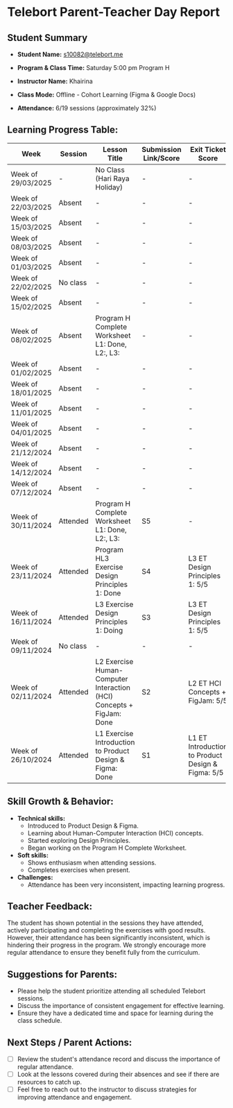 # Telebort Parent-Teacher Day Report

## Student Summary

* **Student Name:** s10082@telebort.me

* **Program & Class Time:** Saturday 5:00 pm Program H

* **Instructor Name:** Khairina

* **Class Mode:** Offline - Cohort Learning (Figma & Google Docs)

* **Attendance:** 6/19 sessions (approximately 32%)

## Learning Progress Table:

| Week          | Session | Lesson Title                                                      | Submission Link/Score | Exit Ticket Score                                     | Progress Rating |
|---------------|---------|-------------------------------------------------------------------|-----------------------|-----------------------------------------------------|-----------------|
| Week of 29/03/2025 | -     | No Class (Hari Raya Holiday)                                     | -                     | -                                                   | ☆☆☆☆☆          |
| Week of 22/03/2025 | Absent  | -                                                                   | -                     | -                                                   | ☆☆☆☆☆          |
| Week of 15/03/2025 | Absent  | -                                                                   | -                     | -                                                   | ☆☆☆☆☆          |
| Week of 08/03/2025 | Absent  | -                                                                   | -                     | -                                                   | ☆☆☆☆☆          |
| Week of 01/03/2025 | Absent  | -                                                                   | -                     | -                                                   | ☆☆☆☆☆          |
| Week of 22/02/2025 | No class| -                                                                   | -                     | -                                                   | ☆☆☆☆☆          |
| Week of 15/02/2025 | Absent  | -                                                                   | -                     | -                                                   | ☆☆☆☆☆          |
| Week of 08/02/2025 | Absent  | Program H Complete Worksheet L1: Done, L2:, L3:                   | -                     | -                                                   | ☆☆☆☆☆          |
| Week of 01/02/2025 | Absent  | -                                                                   | -                     | -                                                   | ☆☆☆☆☆          |
| Week of 18/01/2025 | Absent  | -                                                                   | -                     | -                                                   | ☆☆☆☆☆          |
| Week of 11/01/2025 | Absent  | -                                                                   | -                     | -                                                   | ☆☆☆☆☆          |
| Week of 04/01/2025 | Absent  | -                                                                   | -                     | -                                                   | ☆☆☆☆☆          |
| Week of 21/12/2024 | Absent  | -                                                                   | -                     | -                                                   | ☆☆☆☆☆          |
| Week of 14/12/2024 | Absent  | -                                                                   | -                     | -                                                   | ☆☆☆☆☆          |
| Week of 07/12/2024 | Absent  | -                                                                   | -                     | -                                                   | ☆☆☆☆☆          |
| Week of 30/11/2024 | Attended | Program H Complete Worksheet L1: Done, L2:, L3:                   | S5                    | -                                                   | ★★★☆☆          |
| Week of 23/11/2024 | Attended | Program HL3 Exercise Design Principles 1: Done                  | S4                    | L3 ET Design Principles 1: 5/5                    | ★★★☆☆          |
| Week of 16/11/2024 | Attended | L3 Exercise Design Principles 1: Doing                           | S3                    | L3 ET Design Principles 1: 5/5                    | ★★★★☆          |
| Week of 09/11/2024 | No class| -                                                                   | -                     | -                                                   | ☆☆☆☆☆          |
| Week of 02/11/2024 | Attended | L2 Exercise Human-Computer Interaction (HCI) Concepts + FigJam: Done | S2                    | L2 ET HCI Concepts + FigJam: 5/5                 | ★★★★☆          |
| Week of 26/10/2024 | Attended | L1 Exercise Introduction to Product Design & Figma: Done         | S1                    | L1 ET Introduction to Product Design & Figma: 5/5 | ★★★★☆          |

## Skill Growth & Behavior:

* **Technical skills:**
    * Introduced to Product Design & Figma.
    * Learning about Human-Computer Interaction (HCI) concepts.
    * Started exploring Design Principles.
    * Began working on the Program H Complete Worksheet.
* **Soft skills:**
    * Shows enthusiasm when attending sessions.
    * Completes exercises when present.
* **Challenges:**
    * Attendance has been very inconsistent, impacting learning progress.

## Teacher Feedback:

The student has shown potential in the sessions they have attended, actively participating and completing the exercises with good results. However, their attendance has been significantly inconsistent, which is hindering their progress in the program. We strongly encourage more regular attendance to ensure they benefit fully from the curriculum.

## Suggestions for Parents:

* Please help the student prioritize attending all scheduled Telebort sessions.
* Discuss the importance of consistent engagement for effective learning.
* Ensure they have a dedicated time and space for learning during the class schedule.

## Next Steps / Parent Actions:

* [ ] Review the student's attendance record and discuss the importance of regular attendance.
* [ ] Look at the lessons covered during their absences and see if there are resources to catch up.
* [ ] Feel free to reach out to the instructor to discuss strategies for improving attendance and engagement.